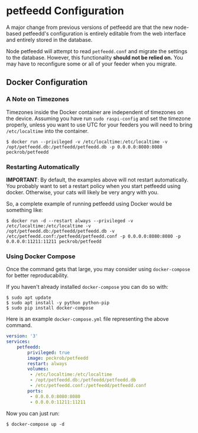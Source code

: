 # petfeedd Configuration

A major change from previous versions of petfeedd are that the new node-based
petfeedd's configuration is entirely editable from the web interface and
entirely stored in the database.

Node petfeedd will attempt to read `petfeedd.conf` and migrate the settings to
the database. However, this functionality **should not be relied on.** You may
have to reconfigure some or all of your feeder when you migrate.

## Docker Configuration

### A Note on Timezones

Timezones inside the Docker container are independent of timezones on the
device. Assuming you have run `sudo raspi-config` and set the timezone properly,
unless you want to use UTC for your feeders you will need to bring
`/etc/localtime` into the container.

```
$ docker run --privileged -v /etc/localtime:/etc/localtime -v /opt/petfeedd.db:/petfeedd/petfeedd.db -p 0.0.0.0:8080:8080 peckrob/petfeedd
```

### Restarting Automatically

**IMPORTANT**: By default, the examples above will not restart automatically.
You probably want to set a restart policy when you start petfeedd using docker.
Otherwise, your cats will likely be very angry with you.

So, a complete example of running petfeedd using Docker would be something like:

```
$ docker run -d --restart always --privileged -v /etc/localtime:/etc/localtime -v /opt/petfeedd.db:/petfeedd/petfeedd.db -v /etc/petfeedd.conf:/petfeedd/petfeedd.conf -p 0.0.0.0:8080:8080 -p 0.0.0.0:11211:11211 peckrob/petfeedd
```

### Using Docker Compose

Once the command gets that large, you may consider using `docker-compose` for
better reproducability.

If you haven't already installed `docker-compose` you can do so with:

```
$ sudo apt update
$ sudo apt install -y python python-pip
$ sudo pip install docker-compose
```

Here is an example `docker-compose.yml` file representing the above command.

```yml
version: '3'
services:
    petfeedd:
        privileged: true
        image: peckrob/petfeedd
        restart: always
        volumes:
         - /etc/localtime:/etc/localtime
         - /opt/petfeedd.db:/petfeedd/petfeedd.db
         - /etc/petfeedd.conf:/petfeedd/petfeedd.conf
        ports:
         - 0.0.0.0:8080:8080
         - 0.0.0.0:11211:11211
```

Now you can just run:

```
$ docker-compose up -d
```
